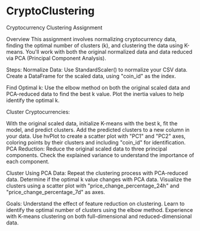 # CryptoClustering

Cryptocurrency Clustering Assignment

Overview
This assignment involves normalizing cryptocurrency data, finding the optimal number of clusters (k), and clustering the data using K-means. You'll work with both the original normalized data and data reduced via PCA (Principal Component Analysis).

Steps:
Normalize Data: Use StandardScaler() to normalize your CSV data. Create a DataFrame for the scaled data, using "coin_id" as the index.

Find Optimal k: Use the elbow method on both the original scaled data and PCA-reduced data to find the best k value. Plot the inertia values to help identify the optimal k.

Cluster Cryptocurrencies:

With the original scaled data, initialize K-means with the best k, fit the model, and predict clusters. Add the predicted clusters to a new column in your data.
Use hvPlot to create a scatter plot with "PC1" and "PC2" axes, coloring points by their clusters and including "coin_id" for identification.
PCA Reduction: Reduce the original scaled data to three principal components. Check the explained variance to understand the importance of each component.

Cluster Using PCA Data: Repeat the clustering process with PCA-reduced data. Determine if the optimal k value changes with PCA data. Visualize the clusters using a scatter plot with "price_change_percentage_24h" and "price_change_percentage_7d" as axes.

Goals:
Understand the effect of feature reduction on clustering.
Learn to identify the optimal number of clusters using the elbow method.
Experience with K-means clustering on both full-dimensional and reduced-dimensional data.
